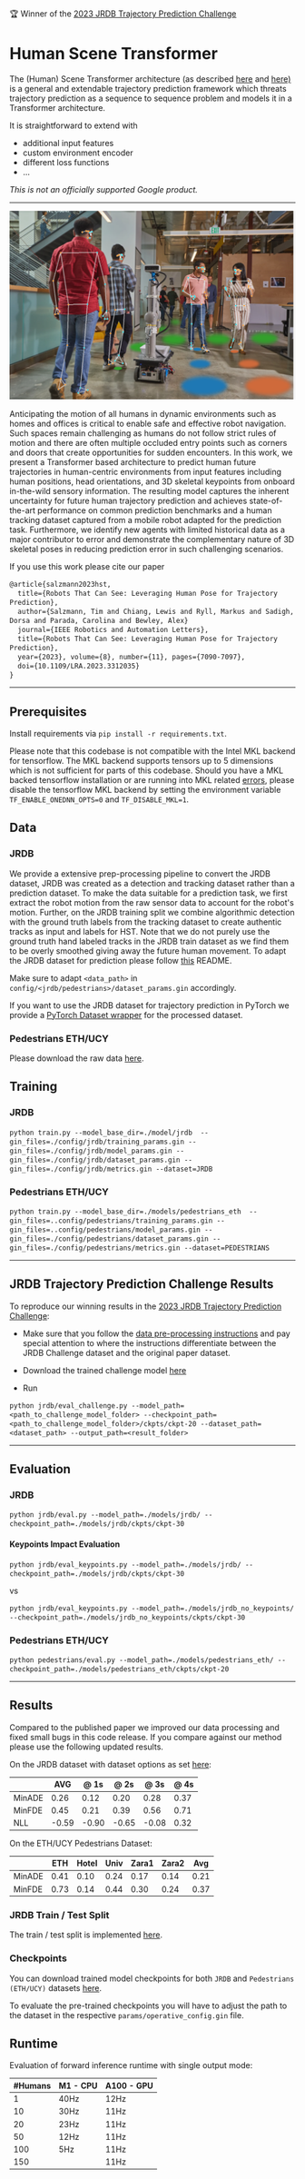 :trophy: Winner of the [2023 JRDB Trajectory Prediction Challenge](https://jrdb.erc.monash.edu/leaderboards/trajectory)

# Human Scene Transformer

The (Human) Scene Transformer architecture (as described [here](https://arxiv.org/pdf/2309.17209.pdf) and [here)](https://arxiv.org/pdf/2106.08417.pdf) is a general and extendable trajectory prediction framework which threats trajectory prediction as a sequence to sequence problem and models it in a Transformer architecture.

It is straightforward to extend with

- additional input features
- custom environment encoder
- different loss functions
- ...

*This is not an officially supported Google product.*

---

![Human Scene Transformer](./human_scene_transformer/images/hero.png)

Anticipating the motion of all humans in dynamic environments such as homes and offices is critical to enable safe and effective robot navigation. Such spaces remain challenging as humans do not follow strict rules of motion and there are often multiple occluded entry points such as corners and doors that create opportunities for sudden encounters. In this work, we present a Transformer based architecture to predict human future trajectories in human-centric environments from input features including human positions, head orientations, and 3D skeletal keypoints from onboard in-the-wild sensory information. The resulting model captures the inherent uncertainty for future human trajectory prediction and achieves state-of-the-art performance on common prediction benchmarks and a human tracking dataset captured from a mobile robot adapted for the prediction task. Furthermore, we identify new agents with limited historical data as a major contributor to error and demonstrate the complementary nature of 3D skeletal poses in reducing prediction error in such challenging scenarios.

If you use this work please cite our paper

```
@article{salzmann2023hst,
  title={Robots That Can See: Leveraging Human Pose for Trajectory Prediction},
  author={Salzmann, Tim and Chiang, Lewis and Ryll, Markus and Sadigh, Dorsa and Parada, Carolina and Bewley, Alex}
  journal={IEEE Robotics and Automation Letters},
  title={Robots That Can See: Leveraging Human Pose for Trajectory Prediction},
  year={2023}, volume={8}, number={11}, pages={7090-7097},
  doi={10.1109/LRA.2023.3312035}
}
```

---

## Prerequisites

Install requirements via `pip install -r requirements.txt`.

Please note that this codebase is not compatible with the Intel MKL backend for
tensorflow. The MKL backend supports tensors up to 5 dimensions which is
not sufficient for parts of this codebase. Should you have a MKL backed
tensorflow installation or are running into MKL related
[errors](https://github.com/google-research/human-scene-transformer/issues/11),
please disable the tensorflow MKL backend by setting the environment variable
`TF_ENABLE_ONEDNN_OPTS=0` and `TF_DISABLE_MKL=1`.

## Data

### JRDB

We provide a extensive prep-processing pipeline to convert the JRDB dataset,
JRDB was created as a detection and tracking dataset rather than a prediction
dataset. To make the data suitable for a prediction task, we first extract the
robot motion from the raw sensor data to account for the robot's motion.
Further, on the JRDB training split we combine algorithmic detection with the
ground truth labels from the tracking dataset to create authentic tracks as
input and labels for HST.
Note that we do not purely use the ground truth hand labeled tracks in the JRDB
train dataset as we find them to be overly smoothed giving away the future human
movement.
To adapt the JRDB dataset for prediction please follow [this](/human_scene_transformer/data) README.

Make sure to adapt `<data_path>` in `config/<jrdb/pedestrians>/dataset_params.gin` accordingly.

If you want to use the JRDB dataset for trajectory prediction in PyTorch we
provide a [PyTorch Dataset wrapper](/human_scene_transformer/jrdb/torch_dataset.py) for the processed dataset.

### Pedestrians ETH/UCY
Please download the raw data [here](https://github.com/StanfordASL/Trajectron-plus-plus/tree/master/experiments/pedestrians/raw).

## Training

### JRDB
```
python train.py --model_base_dir=./model/jrdb  --gin_files=./config/jrdb/training_params.gin --gin_files=./config/jrdb/model_params.gin --gin_files=./config/jrdb/dataset_params.gin --gin_files=./config/jrdb/metrics.gin --dataset=JRDB
```

### Pedestrians ETH/UCY
```
python train.py --model_base_dir=./models/pedestrians_eth  --gin_files=..config/pedestrians/training_params.gin --gin_files=..config/pedestrians/model_params.gin --gin_files=./config/pedestrians/dataset_params.gin --gin_files=./config/pedestrians/metrics.gin --dataset=PEDESTRIANS
```

---

## JRDB Trajectory Prediction Challenge Results
To reproduce our winning results in the [2023 JRDB Trajectory Prediction Challenge](https://jrdb.erc.monash.edu/leaderboards/trajectory):

- Make sure that you follow the [data pre-processing instructions](/human_scene_transformer/data) and pay special attention to where the instructions differentiate between the JRDB Challenge dataset and the original paper dataset.

- Download the trained challenge model [here](https://storage.googleapis.com/gresearch/human_scene_transformer/jrdb_challenge_checkpoint.zip)

- Run

```
python jrdb/eval_challenge.py --model_path=<path_to_challenge_model_folder> --checkpoint_path=<path_to_challenge_model_folder>/ckpts/ckpt-20 --dataset_path=<dataset_path> --output_path=<result_folder>
```

---

## Evaluation

### JRDB
```
python jrdb/eval.py --model_path=./models/jrdb/ --checkpoint_path=./models/jrdb/ckpts/ckpt-30
```

#### Keypoints Impact Evaluation
```
python jrdb/eval_keypoints.py --model_path=./models/jrdb/ --checkpoint_path=./models/jrdb/ckpts/ckpt-30
```

vs

```
python jrdb/eval_keypoints.py --model_path=./models/jrdb_no_keypoints/ --checkpoint_path=./models/jrdb_no_keypoints/ckpts/ckpt-30
```

### Pedestrians ETH/UCY
```
python pedestrians/eval.py --model_path=./models/pedestrians_eth/ --checkpoint_path=./models/pedestrians_eth/ckpts/ckpt-20
```

---

## Results

Compared to the published paper we improved our data processing and fixed small
bugs in this code release. If you compare against our method please use the
following updated results.

On the JRDB dataset with dataset options as set [here](/human_scene_transformer/config/jrdb/dataset_params.py):

|        | AVG  |  @ 1s | @ 2s |  @ 3s | @ 4s  |
|--------|------|-------|------|-------|-------|
| MinADE | 0.26 | 0.12  | 0.20 | 0.28  | 0.37  |
| MinFDE | 0.45 | 0.21  | 0.39 | 0.56  | 0.71  |
|  NLL   |-0.59 | -0.90 | -0.65| -0.08 | 0.32  |

On the ETH/UCY Pedestrians Dataset:

|        | ETH  | Hotel | Univ | Zara1 | Zara2 |  Avg  |
|--------|------|-------|------|-------|-------|-------|
| MinADE | 0.41 | 0.10  | 0.24 | 0.17  | 0.14  | 0.21  |
| MinFDE | 0.73 | 0.14  | 0.44 | 0.30  | 0.24  | 0.37  |

### JRDB Train / Test Split
The train / test split is implemented [here](/human_scene_transformer/config/jrdb/dataset_params.py).

### Checkpoints
You can download trained model checkpoints for both `JRDB` and `Pedestrians (ETH/UCY)` datasets [here](https://storage.googleapis.com/gresearch/human_scene_transformer/checkpoints.zip).

To evaluate the pre-trained checkpoints you will have to adjust the path to the dataset in the respective `params/operative_config.gin` file.

## Runtime
Evaluation of forward inference runtime with single output mode:

| #Humans | M1 - CPU | A100 - GPU |
|---------|----------|------------|
| 1       |   40Hz   |    12Hz    |
| 10      |   30Hz   |    11Hz    |
| 20      |   23Hz   |    11Hz    |
| 50      |   12Hz   |    11Hz    |
| 100     |    5Hz   |    11Hz    |
| 150     |          |    11Hz    |